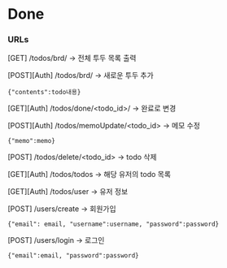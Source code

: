 # Done

### URLs
[GET] /todos/brd/ -> 전체 투두 목록 출력

[POST][Auth] /todos/brd/ -> 새로운 투두 추가

    {"contents":todo내용}



[GET][Auth] /todos/done/<todo_id>/ -> 완료로 변경

[POST][Auth] /todos/memoUpdate/<todo_id> -> 메모 수정
    
    {"memo":memo}

[POST] /todos/delete/<todo_id> -> todo 삭제

[GET][Auth] /todos/todos -> 해당 유저의 todo 목록

[GET][Auth] /todos/user -> 유저 정보

[POST] /users/create -> 회원가입

    {"email": email, "username":username, "password":password}

[POST] /users/login -> 로그인

    {"email":email, "password":password}
